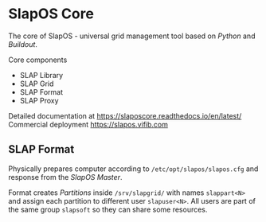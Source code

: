 SlapOS Core
===========

The core of SlapOS - universal grid management tool based on *Python* and *Buildout*.

Core components

* SLAP Library
* SLAP Grid
* SLAP Format
* SLAP Proxy

Detailed documentation at <https://slaposcore.readthedocs.io/en/latest/>  
Commercial deployment <https://slapos.vifib.com>  


SLAP Format
-----------

Physically prepares computer according to `/etc/opt/slapos/slapos.cfg` and response from the *SlapOS Master*.

Format creates *Partitions* inside `/srv/slapgrid/` with names `slappart<N>` and assign each partition to different user `slapuser<N>`. All users are part of the same group `slapsoft` so they can share some resources.
